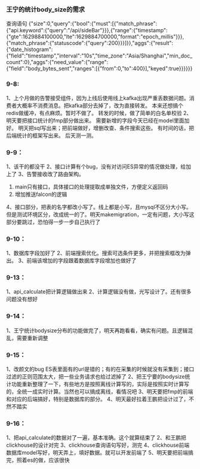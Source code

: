### 王宁的统计body_size的需求
查询语句
{"size":0,"query":{"bool":{"must":[{"match_phrase":{"api.keyword":{"query":"/api/sideBar"}}},{"range":{"timestamp":{"gte":1629884100000,"lte":1629884700000,"format":"epoch_millis"}}},{"match_phrase":{"statuscode":{"query":200}}}]}},"aggs":{"result":{"date_histogram":{"field":"timestamp","interval":"10s","time_zone":"Asia/Shanghai","min_doc_count":0},"aggs":{"need_value":{"range":{"field":"body_bytes_sent","ranges":[{"from":0,"to":400}],"keyed":true}}}}}}

### 9-8:
1、上个月做的告警接受组件，因为上线后使用线上kafka出现严重丢数据问题。消费者大概率不消费消息。把kafka部分去掉了，改为直接转发。
本来还想搞个redis做缓冲，有点麻烦。暂时不做了。
转发的时候，做了简单的白名单校验
2、明天要把接口统计的fmp部分做出来。
需要新增的字段今天已经在model里面加好。
明天把sql写出来；把前端做好，增删改查、条件搜索这些。
有时间的话，把后端统计的框架写出来。
后天测一测。

### 9-9：
1、该干的都没干
2、接口计算有个bug，没有对访问ES异常的情况做处理，给加上了
3、告警接收改了路由架构。
1. main只有接口，具体接口的处理提取成单独文件，方便定义返回码
2. 增加推送falcon的逻辑

4、接口部分，把表的名字都改小写了。线上都是小写，且mysql不区分大小写。但是测试环境区分，改成统一的了。明天makemigration，一定有问题，大小写这部分要跳过，恐怕得一步一步自己执行了

### 9-10：
1、数据库字段加好了
2、前端搜索优化。搜索可选条件更多，并把搜索框改为弹出。
3、前端该增加的字段跟着数据库字段增加也做好了

### 9-13：
1、api_calculate把计算逻辑做出来
2、计算逻辑没有做，光写设计了。还有很多问题没有想好

### 9-14：
1、王宁统计bodysize分布的功能做完了，明天再跑看看，确实有问题。且逻辑混乱，需要重新调整

### 9-15：
1、改颜文的bug
ES表里面有的url是错的；有的在采集的时候就没有采集到；接口过滤的正则范围太大，把一些业务请求也给过滤掉了
2、把王宁要的bodysize统计功能重新整理了一下，有些地方是按照离线计算写的，实际是按照实时计算写的，全统一成实时计算。当然也可以搞成离线，看情况吧
3、明天要把fmp的前端和对应的后端搞好，特别是数据库的部分。
4、明天最好拉着王鹏把设计过了，不然不踏实

### 9-16：
1、把api_calculate的数据对了一遍，基本准确。这个就算结束了
2、和王鹏把clickhouse的设计对完
3、clickhouse查询语句写好，测完
4、clickhouse前端数据库model写好，明天弄上，填好数据。就可以开发前端了
5、明天要把前端搞完，照着es的做，应该很快